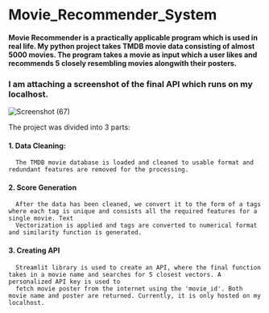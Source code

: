 # Movie_Recommender_System

#### Movie Recommender is a practically applicable program which is used in real life. My python project takes TMDB movie data consisting of almost 5000 movies. The program takes a movie as input which a user likes and recommends 5 closely resembling movies alongwith their posters. 

### I am attaching a screenshot of the final API which runs on my localhost.

![Screenshot (67)](https://user-images.githubusercontent.com/87764530/173776686-98c4fedc-31f5-4593-be62-d1d6a4d6f480.png)


The project was divided into 3 parts:

#### 1. Data Cleaning:
      The TMDB movie database is loaded and cleaned to usable format and redundant features are removed for the processing. 

#### 2. Score Generation
      After the data has been cleaned, we convert it to the form of a tags where each tag is unique and consists all the required features for a single movie. Text 
      Vectorization is applied and tags are converted to numerical format and similarity function is generated.
      
#### 3. Creating API
      Streamlit library is used to create an API, where the final function takes in a movie name and searches for 5 closest vectors. A personalized API key is used to 
      fetch movie poster from the internet using the 'movie_id'. Both movie name and poster are returned. Currently, it is only hosted on my localhost.
